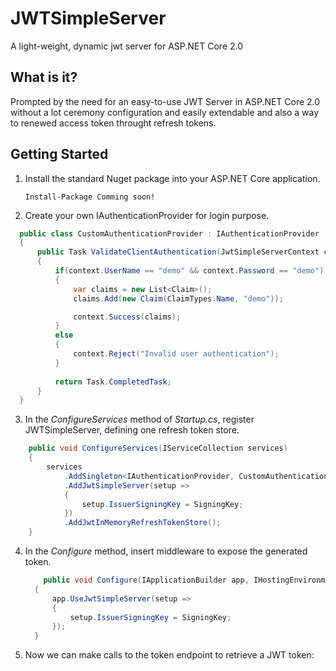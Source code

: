 # JWTSimpleServer
A light-weight, dynamic jwt server for ASP.NET Core 2.0

## What is it?
Prompted by the need for an easy-to-use JWT Server in ASP.NET Core 2.0 without a lot ceremony configuration and easily extendable and also a way to renewed access token throught refresh tokens.

## Getting Started

1. Install the standard Nuget package into your ASP.NET Core application.

	```
    Install-Package Comming soon!
	```
2. Create your own IAuthenticationProvider for login purpose.

  ```csharp
    public class CustomAuthenticationProvider : IAuthenticationProvider
    {
        public Task ValidateClientAuthentication(JwtSimpleServerContext context)
        {
            if(context.UserName == "demo" && context.Password == "demo")
            {
                var claims = new List<Claim>();
                claims.Add(new Claim(ClaimTypes.Name, "demo"));

                context.Success(claims);
            }
            else
            {
                context.Reject("Invalid user authentication");
            }
            
            return Task.CompletedTask;            
        }
    }
  ```

3. In the _ConfigureServices_ method of _Startup.cs_, register JWTSimpleServer, defining one refresh token store.

```csharp
    public void ConfigureServices(IServiceCollection services)
    {
        services
            .AddSingleton<IAuthenticationProvider, CustomAuthenticationProvider>()
            .AddJwtSimpleServer(setup =>
            {
                setup.IssuerSigningKey = SigningKey;
            })
            .AddJwtInMemoryRefreshTokenStore();
    }
```
  
4. In the _Configure_ method, insert middleware to expose the generated token.

	```csharp
	    public void Configure(IApplicationBuilder app, IHostingEnvironment env)
      {
          app.UseJwtSimpleServer(setup =>
          {
              setup.IssuerSigningKey = SigningKey;
          });
      }
	```
5. Now we can make calls to the token endpoint to retrieve a JWT token:

	```
	```
